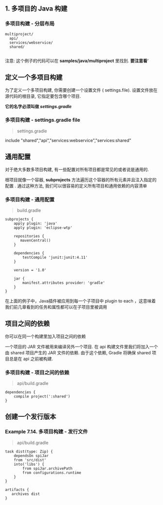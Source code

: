 ## 1. 多项目的 Java 构建

### 多项目构建 - 分层布局

```
multiproject/
  api/
  services/webservice/
  shared/
  
```



注意: 这个例子的代码可以在 **samples/java/multiproject** 里找到. **要注意看**‘


## 定义一个多项目构建

为了定义一个多项目构建, 你需要创建一个设置文件 ( settings.file). 设置文件放在源代码的根目录, 它指定要包含哪个项目. 

**它的名字必须叫做 _settings.gradle_**


### 多项目构建 - settings.gradle file

> settings.gradle

  include "shared","api","services:webservice","services:shared"

## 通用配置

对于绝大多数多项目构建, 有一些配置对所有项目都是常见的或者说是通用的. 

根项目就像一个容器, **subprojects** 方法遍历这个容器的所有元素并且注入指定的配置 . 通过这种方法, 我们可以很容易的定义所有项目和通用依赖的内容清单

### 多项目构建 - 通用配置

> build.gradle

```
subprojects {
    apply plugin: 'java'
    apply plugin: 'eclipse-wtp'

    repositories {
       mavenCentral()
    }

    dependencies {
        testCompile 'junit:junit:4.11'
    }

    version = '1.0'

    jar {
        manifest.attributes provider: 'gradle'
    }
}

```

在上面的例子中，Java插件被应用到每一个子项目中 plugin to each ，这意味着我们前几章看到的任务和属性都可以在子项目里被调用

## 项目之间的依赖

你可以在同一个构建里加入项目之间的依赖

一个项目的 JAR 文件被用来编译另外一个项目. 在 api 构建文件里我们将加入一个由 shared 项目产生的 JAR 文件的依赖. 由于这个依赖, Gradle 将确保 shared 项目总是在 api 之前被构建.

###  多项目构建 - 项目之间的依赖

> api/build.gradle

```
dependencies {
    compile project(':shared')
}

```

## 创建一个发行版本

### Example 7.14. 多项目构建 - 发行文件

> api/build.gradle

```
task dist(type: Zip) {
    dependsOn spiJar
    from 'src/dist'
    into('libs') {
        from spiJar.archivePath
        from configurations.runtime
    }
}

artifacts {
   archives dist
}

```   



